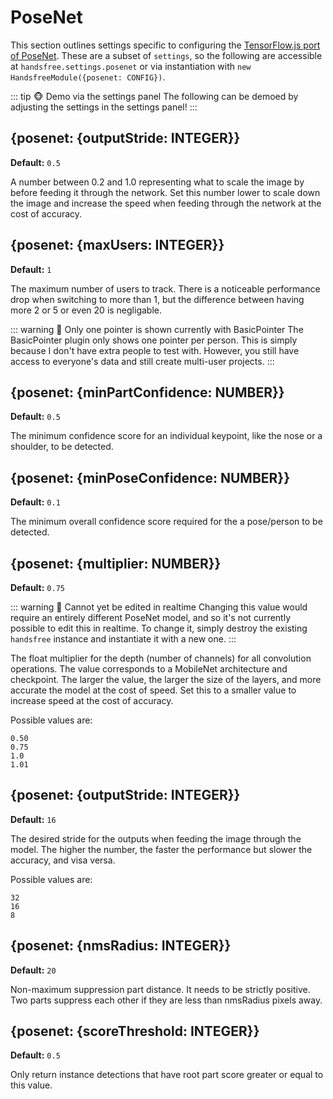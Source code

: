 # PoseNet

This section outlines settings specific to configuring the [TensorFlow.js port of PoseNet](https://github.com/tensorflow/tfjs-models/tree/master/posenet). These are a subset of `settings`, so the following are accessible at `handsfree.settings.posenet` or via instantiation with `new HandsfreeModule({posenet: CONFIG})`.

::: tip 🐵 Demo via the settings panel
The following can be demoed by adjusting the settings in the settings panel!
:::

## {posenet: {outputStride: INTEGER}}
**Default:** `0.5`

A number between 0.2 and 1.0 representing what to scale the image by before feeding it through the network. Set this number lower to scale down the image and increase the speed when feeding through the network at the cost of accuracy.

## {posenet: {maxUsers: INTEGER}}
**Default:** `1`

The maximum number of users to track. There is a noticeable performance drop when switching to more than 1, but the difference between having more 2 or 5 or even 20 is negligable.

::: warning 🙈 Only one pointer is shown currently with BasicPointer
The BasicPointer plugin only shows one pointer per person. This is simply because I don't have extra people to test with. However, you still have access to everyone's data and still create multi-user projects.
:::

## {posenet: {minPartConfidence: NUMBER}}
**Default:** `0.5`

The minimum confidence score for an individual keypoint, like the nose or a shoulder, to be detected.

## {posenet: {minPoseConfidence: NUMBER}}
**Default:** `0.1`

The minimum overall confidence score required for the a pose/person to be detected.

## {posenet: {multiplier: NUMBER}}
**Default:** `0.75`

::: warning 🙈 Cannot yet be edited in realtime
Changing this value would require an entirely different PoseNet model, and so it's not currently possible to edit this in realtime. To change it, simply destroy the existing `handsfree` instance and instantiate it with a new one.
:::

The float multiplier for the depth (number of channels) for all convolution operations. The value corresponds to a MobileNet architecture and checkpoint. The larger the value, the larger the size of the layers, and more accurate the model at the cost of speed. Set this to a smaller value to increase speed at the cost of accuracy.

Possible values are:

```
0.50
0.75
1.0
1.01
```

## {posenet: {outputStride: INTEGER}}
**Default:** `16`

The desired stride for the outputs when feeding the image through the model. The higher the number, the faster the performance but slower the accuracy, and visa versa.

Possible values are:

```
32
16
8
```

## {posenet: {nmsRadius: INTEGER}}
**Default:** `20`

Non-maximum suppression part distance. It needs to be strictly positive. Two parts suppress each other if they are less than nmsRadius pixels away.


## {posenet: {scoreThreshold: INTEGER}}
**Default:** `0.5`

Only return instance detections that have root part score greater or equal to this value.
